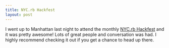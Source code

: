 ```yaml
--- 
title: NYC.rb Hackfest
layout: post
---
```

I went up to Manhattan last night to attend the monthly [NYC.rb Hackfest](http://nycruby.org) and it was pretty awesome! Lots of great people and conversation was had. I highly recommend checking it out if you get a chance to head up there.
